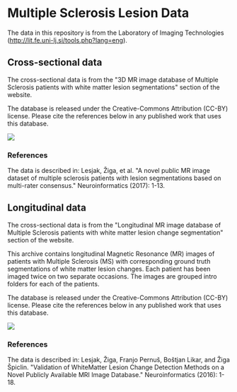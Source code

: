 # Multiple Sclerosis Lesion Data

The data in this repository is from the Laboratory of Imaging Technologies (http://lit.fe.uni-lj.si/tools.php?lang=eng).

## Cross-sectional data

The cross-sectional data is from the "3D MR image database of Multiple Sclerosis patients with white matter lesion segmentations" section of the website.  

The database is released under the Creative-Commons 
Attribution (CC-BY) license. Please cite the references 
below in any published work that uses this database.

![](https://mirrors.creativecommons.org/presskit/buttons/88x31/svg/by.svg)

### References 
The data is described in:
Lesjak, Žiga, et al. "A novel public MR image dataset of multiple sclerosis patients with lesion segmentations based on multi-rater consensus." Neuroinformatics (2017): 1-13.


## Longitudinal data

The cross-sectional data is from the "Longitudinal MR image database of Multiple Sclerosis patients with white matter lesion change segmentation" section of the website.  

This archive contains longitudinal Magnetic Resonance (MR) images of patients with Multiple Sclerosis (MS) with corresponding
ground truth segmentations of white matter lesion changes. Each patient has been imaged twice on two separate occasions. The
images are grouped intro folders for each of the patients. 

The database is released under the Creative-Commons 
Attribution (CC-BY) license. Please cite the references 
below in any published work that uses this database.

![](https://mirrors.creativecommons.org/presskit/buttons/88x31/svg/by.svg)

### References 
The data is described in:
Lesjak, Žiga, Franjo Pernuš, Boštjan Likar, and Žiga Špiclin. "Validation of White­Matter Lesion Change Detection Methods on a Novel Publicly Available MRI Image Database." Neuroinformatics (2016): 1-18.